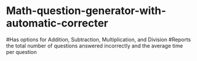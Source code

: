 # Math-question-generator-with-automatic-correcter
#Has options for Addition, Subtraction, Multiplication, and Division
#Reports the total number of questions answered incorrectly and the average time per question
